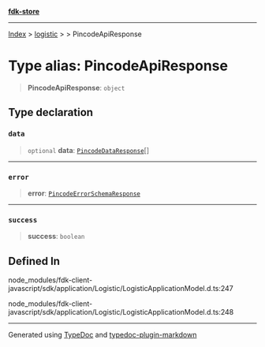 [**fdk-store**](../../../README.md)
***

[Index](../../../API.md) > [logistic](../../README.md) > [<internal>](../README.md) > PincodeApiResponse

# Type alias: PincodeApiResponse

> **PincodeApiResponse**: `object`

## Type declaration

### `data`

> `optional` **data**: [`PincodeDataResponse`](type-alias.PincodeDataResponse.md)[]

***

### `error`

> **error**: [`PincodeErrorSchemaResponse`](type-alias.PincodeErrorSchemaResponse.md)

***

### `success`

> **success**: `boolean`

## Defined In

node\_modules/fdk-client-javascript/sdk/application/Logistic/LogisticApplicationModel.d.ts:247

node\_modules/fdk-client-javascript/sdk/application/Logistic/LogisticApplicationModel.d.ts:248

***
Generated using [TypeDoc](https://typedoc.org/) and [typedoc-plugin-markdown](https://www.npmjs.com/package/typedoc-plugin-markdown)
